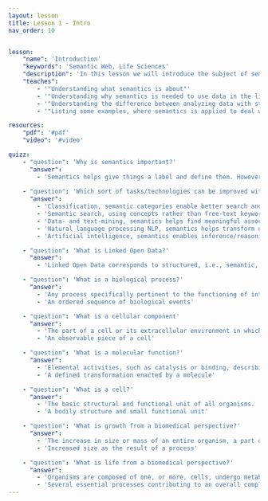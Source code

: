 ```yaml
---
layout: lesson
title: Lesson 1 - Intro
nav_order: 10


lesson:
    "name": 'Introduction'
    "keywords": 'Semantic Web, Life Sciences'
    "description": 'In this lesson we will introduce the subject of semantics and show how it plays an important role in life sciences, all illustrated with practical examples.' 
    "teaches": 
        - '"Understanding what semantics is about"'
        - '"Understanding why semantics is needed to use data in the life sciences"'
        - '"Understanding the difference between analyzing data with statistics and using semantics in addition"'
        - '"Listing some examples, where semantics is applied to deal with data in the life science domain, e.g. in medicine"'

resources:
    "pdf": '#pdf'
    "video": '#video'

quizz:
    - "question": 'Why is semantics important?'
      "answer":   
        - 'Semantics helps give things a label and define them. However, different people can have different understanding on what a thing is about. Semantics help us formally define what a thing is about given a particular context so we all have a common and agreed understanding'
    
    - "question": 'Which sort of tasks/technologies can be improved with semantics? How does semantics help'
      "answer":   
        - 'Classification, semantic categories enable better search and analysis of data'
        - 'Semantic search, using concepts rather than free-text keywords makes retrieval more accurate'
        - 'Data- and text-mining, semantics helps find meaningful associations'
        - 'Natural language processing NLP, semantics helps transform unstructured text to structured content'
        - 'Artificial intelligence, semantics enables inference/reasoning so we can find answers to more complex questions'

    - "question": 'What is Linked Open Data?'
      "answer":   
        - 'Linked Open Data corresponds to structured, i.e., semantic, data interlink with other data'

    - "question": 'What is a biological process?'
      "answer":   
        - 'Any process specifically pertinent to the functioning of integrated living units:cells, tissues, organs, and organisms.  A process is a collection of molecular eventswith a defined beginning and end.  (Gene Ontology)'
        - 'An ordered sequence of biological events'

    - "question": 'What is a cellular component'
      "answer":   
        - 'The part of a cell or its extracellular environment in which a gene product islocated.  A gene product may be located in one or more parts of a cell and itslocation may be as specific as a particular macromolecular complex, that is, astable, persistent association of macromolecules that function together.  (GeneOntology)'
        - 'An observable piece of a cell'

    - "question": 'What is a molecular function?'
      "answer":   
        - 'Elemental activities, such as catalysis or binding, describing the actions of a geneproduct at the molecular level.  A given gene product may exhibit one or moremolecular functions.  (Gene Ontology)'
        - 'A defined transformation enacted by a molecule'

    - "question": 'What is a cell?'
      "answer":   
        - 'The basic structural and functional unit of all organisms.  Includes the plasmamembrane and any external encapsulating structures such as the cell wall and cellenvelope.  (Gene Ontology)'
        - 'A bodily structure and small functional unit'

    - "question": 'What is growth from a biomedical perspective?'
      "answer":   
        - 'The increase in size or mass of an entire organism, a part of an organism or acell.  (Wikipedia)'
        - 'Increased size as the result of a process'

    - "question": 'What is life from a biomedical perspective?'
      "answer":   
        - 'Organisms are composed of one, or more, cells, undergo metabolism, maintainhomeostasis, can grow, respond to stimuli, reproduce and, through evolution,adapt to their environment in successive generations.  (by Koshland, Science,2002)'
        - 'Several essential processes contributing to an overall complexprocess.'
---
```



